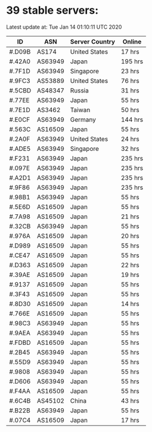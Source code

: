 # 39 stable servers:

Latest update at: Tue Jan 14 01:10:11 UTC 2020

| ID | ASN | Server Country | Online |
| -- | --- | -------------- | ------ |
| #.D09B | AS174 | United States | 17 hrs |
| #.42A0 | AS63949 | Japan | 195 hrs |
| #.7F1D | AS63949 | Singapore | 23 hrs |
| #.9FC3 | AS53889 | United States | 76 hrs |
| #.5CBD | AS48347 | Russia | 31 hrs |
| #.77EE | AS63949 | Japan | 55 hrs |
| #.7E1D | AS3462 | Taiwan | 50 hrs |
| #.E0CF | AS63949 | Germany | 144 hrs |
| #.563C | AS16509 | Japan | 55 hrs |
| #.2A0F | AS63949 | United States | 24 hrs |
| #.ADE5 | AS63949 | Singapore | 32 hrs |
| #.F231 | AS63949 | Japan | 235 hrs |
| #.097E | AS63949 | Japan | 235 hrs |
| #.A2D1 | AS63949 | Japan | 235 hrs |
| #.9F86 | AS63949 | Japan | 235 hrs |
| #.98B1 | AS63949 | Japan | 55 hrs |
| #.5E6D | AS16509 | Japan | 55 hrs |
| #.7A98 | AS16509 | Japan | 21 hrs |
| #.32CB | AS63949 | Japan | 55 hrs |
| #.976A | AS16509 | Japan | 20 hrs |
| #.D989 | AS16509 | Japan | 55 hrs |
| #.CE47 | AS16509 | Japan | 55 hrs |
| #.D363 | AS16509 | Japan | 22 hrs |
| #.39AE | AS16509 | Japan | 19 hrs |
| #.9137 | AS16509 | Japan | 55 hrs |
| #.3F43 | AS16509 | Japan | 55 hrs |
| #.8D30 | AS16509 | Japan | 14 hrs |
| #.766E | AS16509 | Japan | 55 hrs |
| #.98C3 | AS63949 | Japan | 55 hrs |
| #.9AEA | AS63949 | Japan | 55 hrs |
| #.FDBD | AS16509 | Japan | 55 hrs |
| #.2B45 | AS63949 | Japan | 55 hrs |
| #.55D9 | AS63949 | Japan | 55 hrs |
| #.9808 | AS63949 | Japan | 55 hrs |
| #.D606 | AS63949 | Japan | 55 hrs |
| #.F4AA | AS16509 | Japan | 55 hrs |
| #.6C4B | AS45102 | China | 43 hrs |
| #.B22B | AS63949 | Japan | 55 hrs |
| #.07C4 | AS16509 | Japan | 17 hrs |

